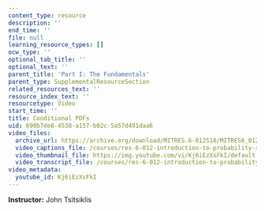 ```yaml
---
content_type: resource
description: ''
end_time: ''
file: null
learning_resource_types: []
ocw_type: ''
optional_tab_title: ''
optional_text: ''
parent_title: 'Part I: The Fundamentals'
parent_type: SupplementalResourceSection
related_resources_text: ''
resource_index_text: ''
resourcetype: Video
start_time: ''
title: Conditional PDFs
uid: 690b7de8-4538-a157-b02c-5a57d491daa6
video_files:
  archive_url: https://archive.org/download/MITRES.6-012S18/MITRES6_012S18_L10-02_300k.mp4
  video_captions_file: /courses/res-6-012-introduction-to-probability-spring-2018/1e6aa2b0f7a152aab7a5dc3dc30cfbaa_Kj6iEzXsFkI.vtt
  video_thumbnail_file: https://img.youtube.com/vi/Kj6iEzXsFkI/default.jpg
  video_transcript_file: /courses/res-6-012-introduction-to-probability-spring-2018/ec94fc1cae8752a70198baf58cd6a1c5_Kj6iEzXsFkI.pdf
video_metadata:
  youtube_id: Kj6iEzXsFkI
---
```


**Instructor:** John Tsitsiklis



